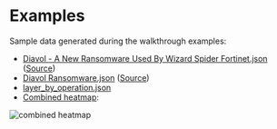 # Examples

Sample data generated during the walkthrough examples:
* [Diavol - A New Ransomware Used By Wizard Spider Fortinet.json](https://github.com/tropChaud/webpage2attack/blob/main/docs/Diavol%20-%20A%20New%20Ransomware%20Used%20By%20Wizard%20Spider%20%20Fortinet.json) ([Source](https://www.fortinet.com/blog/threat-research/diavol-new-ransomware-used-by-wizard-spider))
* [Diavol Ransomware.json](https://github.com/tropChaud/webpage2attack/blob/main/docs/Diavol%20Ransomware.json) ([Source](https://thedfirreport.com/2021/12/13/diavol-ransomware/))
* [layer_by_operation.json](https://github.com/tropChaud/webpage2attack/blob/main/docs/layer_by_operation.json)
* [Combined heatmap](https://github.com/tropChaud/webpage2attack/blob/main/docs/combined_heatmap.png):

![combined heatmap](https://raw.githubusercontent.com/tropChaud/webpage2attack/main/docs/combined_heatmap.png)
